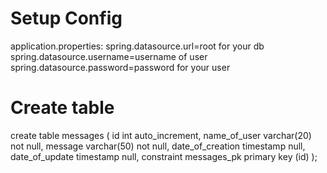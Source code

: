 # Setup Config
application.properties:
spring.datasource.url=root for your db
spring.datasource.username=username of user
spring.datasource.password=password for your user

# Create table
create table messages
(
id int auto_increment,
name_of_user varchar(20) not null,
message varchar(50) not null,
date_of_creation timestamp null,
date_of_update timestamp null,
constraint messages_pk
primary key (id)
);